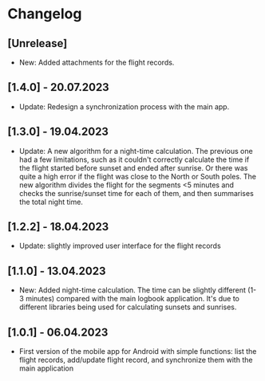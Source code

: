 # Changelog

## [Unrelease]

- New: Added attachments for the flight records.

## [1.4.0] - 20.07.2023

- Update: Redesign a synchronization process with the main app.

## [1.3.0] - 19.04.2023

- Update: A new algorithm for a night-time calculation. The previous one had a few limitations, such as it couldn't correctly calculate the time if the flight started before sunset and ended after sunrise. Or there was quite a high error if the flight was close to the North or South poles. The new algorithm divides the flight for the segments <5 minutes and checks the sunrise/sunset time for each of them, and then summarises the total night time.

## [1.2.2] - 18.04.2023

- Update: slightly improved user interface for the flight records

## [1.1.0] - 13.04.2023

- New: Added night-time calculation. The time can be slightly different (1-3 minutes) compared with the main logbook application. It's due to different libraries being used for calculating sunsets and sunrises.

## [1.0.1] - 06.04.2023

- First version of the mobile app for Android with simple functions: list the flight records, add/update flight record, and synchronize them with the main application